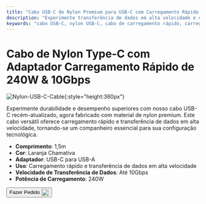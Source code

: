 ```yaml
---
title: "Cabo USB-C de Nylon Premium para USB-C com Carregamento Rápido de 240W"
description: "Experimente transferência de dados em alta velocidade e carregamento rápido com nosso cabo USB-C de nylon premium para USB-C, projetado para durabilidade e desempenho."
keywords: "cabo USB-C, nylon USB-C, cabo de carregamento rápido, carregamento de 240W, transferência de dados em alta velocidade"
---
```


# Cabo de Nylon Type-C com Adaptador Carregamento Rápido de 240W & 10Gbps

![Nylon-USB-C-Cable](https://assets.openterface.com/images/product/part/nylon-usb-c-cable.jpg){:style="height:360px"}

Experimente durabilidade e desempenho superiores com nosso cabo USB-C recém-atualizado, agora fabricado com material de nylon premium. Este cabo versátil oferece carregamento rápido e transferência de dados em alta velocidade, tornando-se um companheiro essencial para sua configuração tecnológica.

- **Comprimento**: 1,5m
- **Cor**: Laranja Chamativa
- **Adaptador**: USB-C para USB-A
- **Uso**: Carregamento rápido e transferência de dados em alta velocidade
- **Velocidade de Transferência de Dados**: Até 10Gbps
- **Potência de Carregamento**: 240W

<button class="md-button" onclick="window.location.href='https://shop.techxartisan.com/products/upgraded-nylon-usb-c-cable-240w-fast-charging-10gbps-data-transfer-1-5m-with-usb-a-adapter-eye-catching-orange'"> Fazer Pedido <img src="/images/trademark/txa.svg" alt="TxA Shop" style="vertical-align: middle; height: 20px;"></button>
